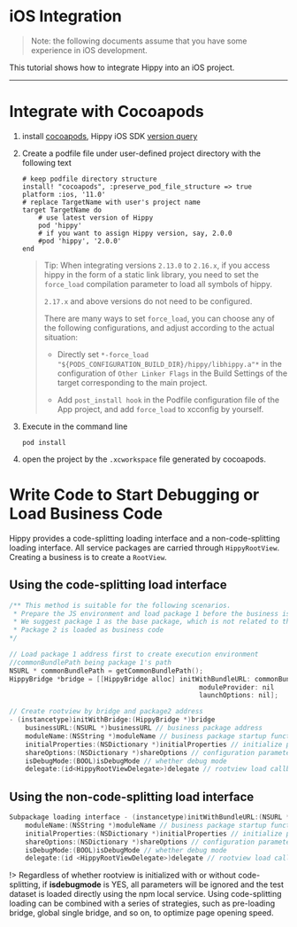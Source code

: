 # iOS Integration

> Note: the following documents assume that you have some experience in iOS development.

This tutorial shows how to integrate Hippy into an iOS project.

---

# Integrate with Cocoapods

1. install [cocoapods](https://cocoapods.org/), Hippy iOS SDK [version query](https://cocoapods.org/pods/hippy)

2. Create a podfile file under user-defined project directory with the following text

    ```text
    # keep podfile directory structure
    install! "cocoapods", :preserve_pod_file_structure => true
    platform :ios, '11.0'
    # replace TargetName with user's project name
    target TargetName do
        # use latest version of Hippy
        pod 'hippy'
        # if you want to assign Hippy version, say, 2.0.0
        #pod 'hippy', '2.0.0'
    end
    ```

    > Tip: When integrating versions `2.13.0` to `2.16.x`, if you access hippy in the form of a static link library, you need to set the `force_load` compilation parameter to load all symbols of hippy.
    >
    > `2.17.x` and above versions do not need to be configured.
    >
    > There are many ways to set `force_load`, you can choose any of the following configurations, and adjust according to the actual situation:
    >
    > * Directly set `*-force_load "${PODS_CONFIGURATION_BUILD_DIR}/hippy/libhippy.a"*` in the configuration of `Other Linker Flags` in the Build Settings of the target corresponding to the main project.
    >
    > * Add `post_install hook` in the Podfile configuration file of the App project, and add `force_load` to xcconfig by yourself.
    >

3. Execute in the command line

    ```text
    pod install
    ```

4. open the project by the `.xcworkspace` file generated by cocoapods.

# Write Code to Start Debugging or Load Business Code

Hippy provides a code-splitting loading interface and a non-code-splitting loading interface. All service packages are carried through `HippyRootView`. Creating a business is to create a `RootView`.

## Using the code-splitting load interface

``` objectivec
/** This method is suitable for the following scenarios.
 * Prepare the JS environment and load package 1 before the business is started, and load package 2 when the business is started to reduce package loading time
 * We suggest package 1 as the base package, which is not related to the business and contains only some common base components, common to all businesses
 * Package 2 is loaded as business code
*/

// Load package 1 address first to create execution environment
//commonBundlePath being package 1's path
NSURL * commonBundlePath = getCommonBundlePath();
HippyBridge *bridge = [[HippyBridge alloc] initWithBundleURL: commonBundlePath
                                                moduleProvider: nil
                                                launchOptions: nil];

// Create rootview by bridge and package2 address
- (instancetype)initWithBridge:(HippyBridge *)bridge  
    businessURL:(NSURL *)businessURL // business package address
    moduleName:(NSString *)moduleName // business package startup function name
    initialProperties:(NSDictionary *)initialProperties // initialize parameters
    shareOptions:(NSDictionary *)shareOptions // configuration parameters (advanced)
    isDebugMode:(BOOL)isDebugMode // whether debug mode
    delegate:(id<HippyRootViewDelegate>)delegate // rootview load callback

```

## Using the non-code-splitting load interface

``` objectivec
Subpackage loading interface - (instancetype)initWithBundleURL:(NSURL *)bundleURL // package address
    moduleName:(NSString *)moduleName // business package startup function name
    initialProperties:(NSDictionary *)initialProperties // initialize parameters
    shareOptions:(NSDictionary *)shareOptions // configuration parameters (advanced)
    isDebugMode:(BOOL)isDebugMode // whether debug mode
    delegate:(id <HippyRootViewDelegate>)delegate // rootview load callback
```

!> Regardless of whether rootview is initialized with or without code-splitting, if **isdebugmode** is YES, all parameters will be ignored and the test dataset is loaded directly using the npm local service. Using code-splitting loading can be combined with a series of strategies, such as pre-loading bridge, global single bridge, and so on, to optimize page opening speed.
